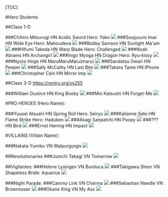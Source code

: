 [TOC]

#Hero Students

##Class 1-D

###Chihiro Mitsurugi HN Acidic Sword Hero: Yako
![](https://i.4pcdn.org/tg/1689731384958002.png)
###Soujyuuro Imai HN Wide Eye Hero: Mahoudeva
![](https://img.4plebs.org/boards/tg/image/1680/30/1680300870931079.png)
###Bobby Samson HN Sunlight Ma'am 
![](https://img.4plebs.org/boards/tg/image/1680/23/1680232230663201.png)
###Hifumi Takeda HN Warp Blade Hero: Challenged
![](https://img.4plebs.org/boards/tg/image/1680/20/1680207804062325.png)
###Noah Abrams HN Archangirl
![](https://img.4plebs.org/boards/tg/image/1680/20/1680200009884969.png)
###Inigo Myoga HN Dragon Hero: Ryu-kissy
![](https://img.4plebs.org/boards/tg/image/1680/94/1680940569479970.png)
###Nyoro Hoge HN MaruMaruMaru(maru)
![](https://img.4plebs.org/boards/tg/image/1680/32/1680322437426750.jpg)
###Sandatsu Owari HN Peeper
![](https://img.4plebs.org/boards/tg/image/1680/21/1680210817654613.png)
###Sally McCathy HN Last Bite
![](https://img.4plebs.org/boards/tg/image/1685/05/1685055758068647.png)
###Takara Tame HN iPhone
![](https://i.4pcdn.org/tg/1686456023719910.png)
###Christopher Cain HN Mirror Imp
![](https://i.4pcdn.org/tg/1689274753402180.png)

##Class 3-D https://rentry.org/vx255

###William Dustice HN King Booby
![](https://img.4plebs.org/boards/tg/image/1680/27/1680273422047538.png)
###Mio Katsushi HN Forget-Me
![](https://i.4pcdn.org/tg/1687028148126249.png)

#PRO HEROES (Hero Name):

###Yuusei Atsushi HN Spring Roll Hero: Seiryu
![](https://img.4plebs.org/boards/tg/image/1680/21/1680212266625989.png)
###Kalianne Sato HN Flame Strike Hero: Haduken
![](https://img.4plebs.org/boards/tg/image/1682/34/1682346387520315.png)
###Akagi Sanpatchi HN Poopy
![](https://img.4plebs.org/boards/tg/image/1680/64/1680647850244214.png)
###??? HN Bird
![](https://img.4plebs.org/boards/tg/image/1680/28/1680282146396773.png)
###Ernst Hennig HN Impact
![](https://img.4plebs.org/boards/tg/image/1682/62/1682626318402790.png)

#VILLAINS (Villain Name):

###Nakata Yumiko VN Walpurgurgis
![](https://img.4plebs.org/boards/tg/image/1680/22/1680220818076265.jpg)

##Revolutionaries
###Junichi Takagi VN Tomarrow
![](https://img.4plebs.org/boards/tg/image/1682/55/1682557250983409.png)

##Vigilantes:
###Helene Lysingen VN Buniluca
![](https://img.4plebs.org/boards/tg/image/1680/14/1680144809243504.png)
###Takigawa Shion VN Shapeless Bride: Aquarius
![](https://img.4plebs.org/boards/tg/image/1680/21/1680217699508185.png)

###Night Parade:
###Cammy Link VN Charma
![](https://img.4plebs.org/boards/tg/image/1680/20/1680203731093076.png)
###Sebastian Needle VN Brownnoser
![](https://img.4plebs.org/boards/tg/image/1680/22/1680225085012885.png)
###Okane King VN My Ass
![](https://img.4plebs.org/boards/tg/image/1680/22/1680224819619251.png)